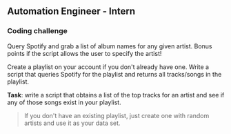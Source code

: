 ## Automation Engineer - Intern

### Coding challenge

Query Spotify and grab a list of album names for any given artist. Bonus points if the script allows the user to specify the artist!

Create a playlist on your account if you don't already have one. Write a script that queries Spotify for the playlist and returns all tracks/songs in the playlist.

**Task**: write a script that obtains a list of the top tracks for an artist and see if any of those songs exist in your playlist.

> If you don't have an existing playlist, just create one with random artists and use it as your data set.
